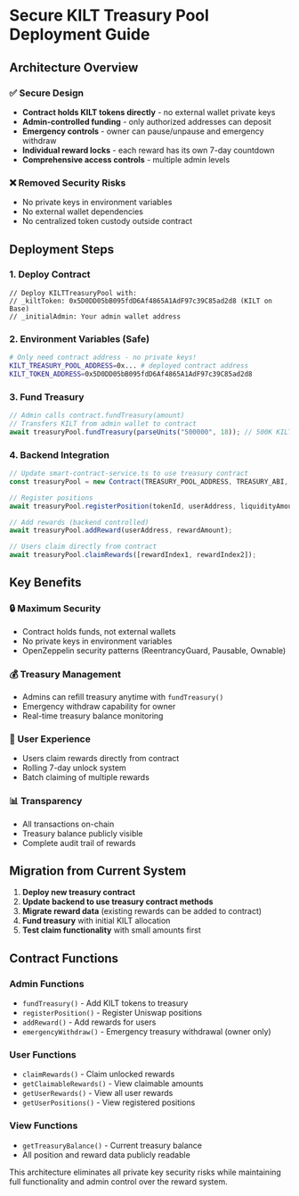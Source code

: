 # Secure KILT Treasury Pool Deployment Guide

## Architecture Overview

### ✅ Secure Design
- **Contract holds KILT tokens directly** - no external wallet private keys
- **Admin-controlled funding** - only authorized addresses can deposit
- **Emergency controls** - owner can pause/unpause and emergency withdraw
- **Individual reward locks** - each reward has its own 7-day countdown
- **Comprehensive access controls** - multiple admin levels

### ❌ Removed Security Risks
- No private keys in environment variables
- No external wallet dependencies
- No centralized token custody outside contract

## Deployment Steps

### 1. Deploy Contract
```solidity
// Deploy KILTTreasuryPool with:
// _kiltToken: 0x5D0DD05bB095fdD6Af4865A1AdF97c39C85ad2d8 (KILT on Base)
// _initialAdmin: Your admin wallet address
```

### 2. Environment Variables (Safe)
```bash
# Only need contract address - no private keys!
KILT_TREASURY_POOL_ADDRESS=0x... # deployed contract address
KILT_TOKEN_ADDRESS=0x5D0DD05bB095fdD6Af4865A1AdF97c39C85ad2d8
```

### 3. Fund Treasury
```javascript
// Admin calls contract.fundTreasury(amount)
// Transfers KILT from admin wallet to contract
await treasuryPool.fundTreasury(parseUnits("500000", 18)); // 500K KILT
```

### 4. Backend Integration
```javascript
// Update smart-contract-service.ts to use treasury contract
const treasuryPool = new Contract(TREASURY_POOL_ADDRESS, TREASURY_ABI, signer);

// Register positions
await treasuryPool.registerPosition(tokenId, userAddress, liquidityAmount);

// Add rewards (backend controlled)
await treasuryPool.addReward(userAddress, rewardAmount);

// Users claim directly from contract
await treasuryPool.claimRewards([rewardIndex1, rewardIndex2]);
```

## Key Benefits

### 🔒 Maximum Security
- Contract holds funds, not external wallets
- No private keys in environment variables
- OpenZeppelin security patterns (ReentrancyGuard, Pausable, Ownable)

### 💰 Treasury Management
- Admins can refill treasury anytime with `fundTreasury()`
- Emergency withdraw capability for owner
- Real-time treasury balance monitoring

### 🎯 User Experience
- Users claim rewards directly from contract
- Rolling 7-day unlock system
- Batch claiming of multiple rewards

### 📊 Transparency
- All transactions on-chain
- Treasury balance publicly visible
- Complete audit trail of rewards

## Migration from Current System

1. **Deploy new treasury contract**
2. **Update backend to use treasury contract methods**
3. **Migrate reward data** (existing rewards can be added to contract)
4. **Fund treasury** with initial KILT allocation
5. **Test claim functionality** with small amounts first

## Contract Functions

### Admin Functions
- `fundTreasury()` - Add KILT tokens to treasury
- `registerPosition()` - Register Uniswap positions
- `addReward()` - Add rewards for users
- `emergencyWithdraw()` - Emergency treasury withdrawal (owner only)

### User Functions
- `claimRewards()` - Claim unlocked rewards
- `getClaimableRewards()` - View claimable amounts
- `getUserRewards()` - View all user rewards
- `getUserPositions()` - View registered positions

### View Functions
- `getTreasuryBalance()` - Current treasury balance
- All position and reward data publicly readable

This architecture eliminates all private key security risks while maintaining full functionality and admin control over the reward system.
